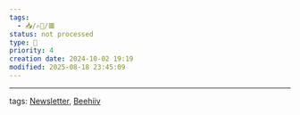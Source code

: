 ```yaml
---
tags:
  - 📥️/✍🏻/🟥
status: not processed
type: 🌈
priority: 4
creation date: 2024-10-02 19:19
modified: 2025-08-18 23:45:09
---
```




---
tags: [Newsletter](newsletter), [Beehiiv](beehiiv)